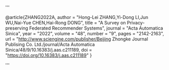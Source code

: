 '''

@article{ZHANG2022A,
  author = "Hong-Lei ZHANG,Yi-Dong LI,Jun WU,Nai-Yue CHEN,Hai-Rong DONG",
  title = "A Survey on Privacy-preserving Federated Recommender Systems",
  journal = "Acta Automatica Sinica",
  year = "2022",
  volume = "48",
  number = "9",
  pages = "2142-2163",
  url = "http://www.sciengine.com/publisher/Beijing Zhongke Journal Publising Co. Ltd./journal/Acta Automatica Sinica/48/9/10.16383/j.aas.c211189,
  doi = "https://doi.org/10.16383/j.aas.c211189"
}

'''